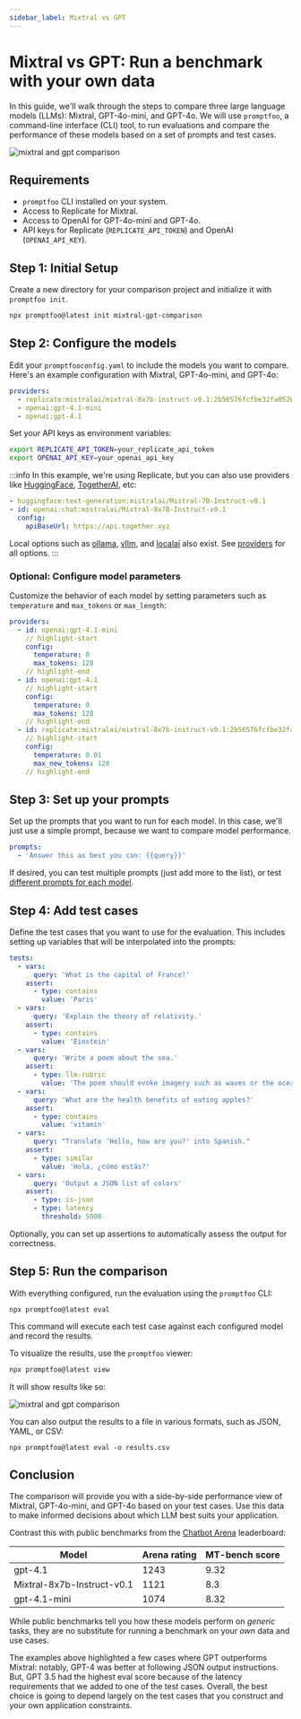 ```yaml
---
sidebar_label: Mixtral vs GPT
---
```


# Mixtral vs GPT: Run a benchmark with your own data

In this guide, we'll walk through the steps to compare three large language models (LLMs): Mixtral, GPT-4o-mini, and GPT-4o. We will use `promptfoo`, a command-line interface (CLI) tool, to run evaluations and compare the performance of these models based on a set of prompts and test cases.

![mixtral and gpt comparison](/img/docs/mixtral-vs-gpt.png)

## Requirements

- `promptfoo` CLI installed on your system.
- Access to Replicate for Mixtral.
- Access to OpenAI for GPT-4o-mini and GPT-4o.
- API keys for Replicate (`REPLICATE_API_TOKEN`) and OpenAI (`OPENAI_API_KEY`).

## Step 1: Initial Setup

Create a new directory for your comparison project and initialize it with `promptfoo init`.

```sh
npx promptfoo@latest init mixtral-gpt-comparison
```

## Step 2: Configure the models

Edit your `promptfooconfig.yaml` to include the models you want to compare. Here's an example configuration with Mixtral, GPT-4o-mini, and GPT-4o:

```yaml title="promptfooconfig.yaml"
providers:
  - replicate:mistralai/mixtral-8x7b-instruct-v0.1:2b56576fcfbe32fa0526897d8385dd3fb3d36ba6fd0dbe033c72886b81ade93e
  - openai:gpt-4.1-mini
  - openai:gpt-4.1
```

Set your API keys as environment variables:

```sh
export REPLICATE_API_TOKEN=your_replicate_api_token
export OPENAI_API_KEY=your_openai_api_key
```

:::info
In this example, we're using Replicate, but you can also use providers like [HuggingFace](/docs/providers/huggingface), [TogetherAI](/docs/providers/togetherai), etc:

```yaml
- huggingface:text-generation:mistralai/Mistral-7B-Instruct-v0.1
- id: openai:chat:mistralai/Mixtral-8x7B-Instruct-v0.1
  config:
    apiBaseUrl: https://api.together.xyz
```

Local options such as [ollama](/docs/providers/ollama), [vllm](/docs/providers/vllm), and [localai](/docs/providers/localai) also exist. See [providers](/docs/providers) for all options.
:::

### Optional: Configure model parameters

Customize the behavior of each model by setting parameters such as `temperature` and `max_tokens` or `max_length`:

```yaml title="promptfooconfig.yaml"
providers:
  - id: openai:gpt-4.1-mini
    // highlight-start
    config:
      temperature: 0
      max_tokens: 128
    // highlight-end
  - id: openai:gpt-4.1
    // highlight-start
    config:
      temperature: 0
      max_tokens: 128
    // highlight-end
  - id: replicate:mistralai/mixtral-8x7b-instruct-v0.1:2b56576fcfbe32fa0526897d8385dd3fb3d36ba6fd0dbe033c72886b81ade93e
    // highlight-start
    config:
      temperature: 0.01
      max_new_tokens: 128
    // highlight-end
```

## Step 3: Set up your prompts

Set up the prompts that you want to run for each model. In this case, we'll just use a simple prompt, because we want to compare model performance.

```yaml title="promptfooconfig.yaml"
prompts:
  - 'Answer this as best you can: {{query}}'
```

If desired, you can test multiple prompts (just add more to the list), or test [different prompts for each model](/docs/configuration/prompts#model-specific-prompts).

## Step 4: Add test cases

Define the test cases that you want to use for the evaluation. This includes setting up variables that will be interpolated into the prompts:

```yaml title="promptfooconfig.yaml"
tests:
  - vars:
      query: 'What is the capital of France?'
    assert:
      - type: contains
        value: 'Paris'
  - vars:
      query: 'Explain the theory of relativity.'
    assert:
      - type: contains
        value: 'Einstein'
  - vars:
      query: 'Write a poem about the sea.'
    assert:
      - type: llm-rubric
        value: 'The poem should evoke imagery such as waves or the ocean.'
  - vars:
      query: 'What are the health benefits of eating apples?'
    assert:
      - type: contains
        value: 'vitamin'
  - vars:
      query: "Translate 'Hello, how are you?' into Spanish."
    assert:
      - type: similar
        value: 'Hola, ¿cómo estás?'
  - vars:
      query: 'Output a JSON list of colors'
    assert:
      - type: is-json
      - type: latency
        threshold: 5000
```

Optionally, you can set up assertions to automatically assess the output for correctness.

## Step 5: Run the comparison

With everything configured, run the evaluation using the `promptfoo` CLI:

```
npx promptfoo@latest eval
```

This command will execute each test case against each configured model and record the results.

To visualize the results, use the `promptfoo` viewer:

```sh
npx promptfoo@latest view
```

It will show results like so:

![mixtral and gpt comparison](/img/docs/mixtral-vs-gpt.png)

You can also output the results to a file in various formats, such as JSON, YAML, or CSV:

```
npx promptfoo@latest eval -o results.csv
```

## Conclusion

The comparison will provide you with a side-by-side performance view of Mixtral, GPT-4o-mini, and GPT-4o based on your test cases. Use this data to make informed decisions about which LLM best suits your application.

Contrast this with public benchmarks from the [Chatbot Arena](https://chat.lmsys.org/) leaderboard:

| Model                      | Arena rating | MT-bench score |
| -------------------------- | ------------ | -------------- |
| gpt-4.1                    | 1243         | 9.32           |
| Mixtral-8x7b-Instruct-v0.1 | 1121         | 8.3            |
| gpt-4.1-mini               | 1074         | 8.32           |

While public benchmarks tell you how these models perform on _generic_ tasks, they are no substitute for running a benchmark on your _own_ data and use cases.

The examples above highlighted a few cases where GPT outperforms Mixtral: notably, GPT-4 was better at following JSON output instructions. But, GPT 3.5 had the highest eval score because of the latency requirements that we added to one of the test cases. Overall, the best choice is going to depend largely on the test cases that you construct and your own application constraints.
